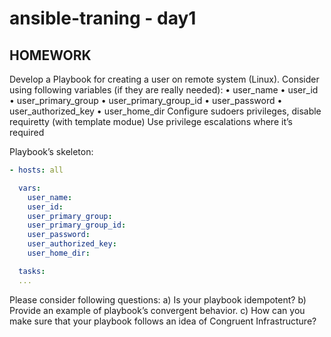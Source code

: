 # ansible-traning - day1

## HOMEWORK ##

Develop a Playbook for creating a user on remote system (Linux).
Consider using following variables (if they are really needed):
• user_name
• user_id
• user_primary_group
• user_primary_group_id
• user_password
• user_authorized_key
• user_home_dir
Configure sudoers privileges, disable requiretty (with template modue)
Use privilege escalations where it’s required


Playbook’s skeleton:
```yaml
- hosts: all

  vars:
    user_name:
    user_id:
    user_primary_group:
    user_primary_group_id:
    user_password:
    user_authorized_key:
    user_home_dir:

  tasks:
  ...

```


Please consider following questions:
a) Is your playbook idempotent?
b) Provide an example of playbook’s convergent behavior.
c) How can you make sure that your playbook follows an idea of Congruent Infrastructure?
